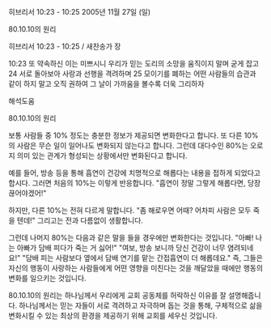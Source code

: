 히브리서 10:23 - 10:25 
2005년 11월 27일 (일)

80.10.10의 원리



히브리서 10:23 - 10:25 / 새찬송가  장


10:23 또 약속하신 이는 미쁘시니 우리가 믿는 도리의 소망을 움직이지 말며 굳게 잡고 24 서로 돌아보아 사랑과 선행을 격려하며 25 모이기를 폐하는 어떤 사람들의 습관과 같이 하지 말고 오직 권하여 그 날이 가까움을 볼수록 더욱 그리하자

해석도움





80.10.10의 원리 

보통 사람들 중 10% 정도는 충분한 정보가 제공되면 변화한다고 합니다. 또 다른 10%의 사람은 무슨 일이 일어나도 변화되지 않는다고 합니다. 그런데 대다수인 80%는 오로지 의미 있는 관계가 형성되는 상황에서만 변화된다고 합니다. 

예를 들어, 방송 등을 통해 흡연이 건강에 치명적으로 해롭다는 내용을 접하게 되었다고 합시다. 
그러면 처음의 10%는 이렇게 반응합니다. 
"흡연이 정말 그렇게 해롭다면, 당장 끊어야겠어!" 

하지만, 다른 10%는 전혀 다르게 말합니다. 
"좀 해로우면 어때? 어차피 사람은 모두 죽을 텐데!" 
그리고는 전과 다름없이 생활합니다. 

그런데 나머지 80%는 다음과 같은 말을 들을 경우에만 변화한다는 것입니다. 
"아빠! 나는 아빠가 담배 피다가 죽는 거 싫어!" 
"여보, 방송 보니까 당신 건강이 너무 염려되네요!" 
"담배 피는 사람보다 옆에서 담배 연기를 맡는 간접흡연이 더 해롭데요." 
즉, 그들은 자신의 행동이 사랑하는 사람들에게 어떤 영향을 미친다는 것을 깨달았을 때에만 행동의 변화를 일으키는 것입니다. 

80.10.10의 원리는 하나님께서 우리에게 교회 공동체를 허락하신 이유를 잘 설명해줍니다. 하나님께서는 믿는 자들이 서로 격려하고 자극하며 돕는 것을 통해, 구체적으로 삶을 변화시킬 수 있는 최상의 환경을 제공하기 위해 교회를 세우신 것입니다.